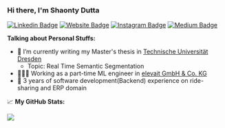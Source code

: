 ### Hi there, I'm Shaonty Dutta


[![Linkedin Badge](https://img.shields.io/badge/-LinkedIn-0e76a8?style=flat-square&logo=Linkedin&logoColor=white)](https://linkedin.com/in/s1s1ty)
[![Website Badge](https://img.shields.io/badge/Website-3b5998?style=flat-square&logo=google-chrome&logoColor=white)](https://s1s1ty.github.io)
[![Instagram Badge](https://img.shields.io/badge/-Instagram-e4405f?style=flat-square&logo=Instagram&logoColor=white)](https://www.instagram.com/s1s1ty/)
[![Medium Badge](https://img.shields.io/badge/medium-%2312100E.svg?&style=for-square&logo=medium&logoColor=white)](https://s1s1ty.medium.com/)


**Talking about Personal Stuffs:**

- 📝 I’m currently writing my Master's thesis in [Technische Universität Dresden](https://tu-dresden.de/?set_language=en)
    - Topic: Real Time Semantic Segmentation
- 👨🏻‍💻 Working as a part-time ML engineer in [elevait GmbH & Co. KG](https://elevait.de/)
- 🚀 3 years of software development(Backend) experience on ride-sharing and ERP domain


📈 **My GitHub Stats:**

<a href="https://github.com/s1s1ty">
  <img align="center" src="https://github-readme-stats.vercel.app/api?username=s1s1ty&theme=default&show_icons=true&count_private=true&hide=contribs&line_height=40" />
</a>


